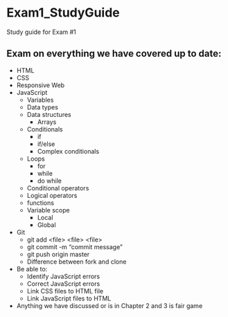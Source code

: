 # Exam1_StudyGuide
Study guide for Exam #1

## Exam on everything we have covered up to date:
* HTML
* CSS
* Responsive Web 
* JavaScript
  * Variables
  * Data types
  * Data structures
    * Arrays
  * Conditionals
    * if
    * if/else
    * Complex conditionals
  * Loops
    * for
    * while
    * do while
  * Conditional operators
  * Logical operators
  * functions 
  * Variable scope
    * Local
    * Global
* Git
  * git add \<file\> \<file\> \<file\>
  * git commit -m “commit message”
  * git push origin master
  * Difference between fork and clone
* Be able to:
  * Identify JavaScript errors
  * Correct JavaScript errors
  * Link CSS files to HTML file
  * Link JavaScript files to HTML
* Anything we have discussed or is in Chapter 2 and 3 is fair game


